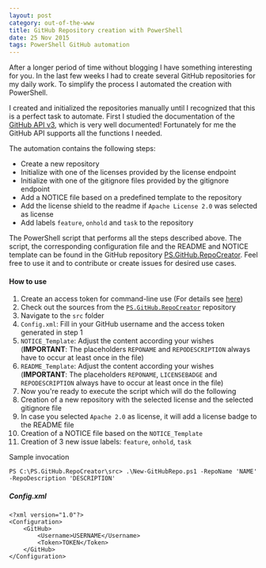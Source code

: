 ```yaml
---
layout: post
category: out-of-the-www
title: GitHub Repository creation with PowerShell
date: 25 Nov 2015
tags: PowerShell GitHub automation
---
```


After a longer period of time without blogging I have something interesting for you. In the last few weeks I had to create several GitHub repositories for my daily work. To simplify the process I automated the creation with PowerShell.


I created and initialized the repositories manually until I recognized that this is a perfect task to automate. First I studied the documentation of the [GitHub API v3](https://developer.github.com/v3/), which is very well documented! Fortunately for me the GitHub API supports all the functions I needed.

The automation contains the following steps:

* Create a new repository
* Initialize with one of the licenses provided by the license endpoint
* Initialize with one of the gitignore files provided by the gitignore endpoint
* Add a NOTICE file based on a predefined template to the repository
* Add the license shield to the readme if `Apache License 2.0` was selected as license
* Add labels `feature`, `onhold` and `task` to the repository


The PowerShell script that performs all the steps described above. The script, the corresponding configuration file and the README and NOTICE template can be found in the GitHub repository [PS.GitHub.RepoCreator](https://github.com/rufer7/PS.GitHub.RepoCreator).
Feel free to use it and to contribute or create issues for desired use cases.


#### How to use

1. Create an access token for command-line use (For details see [here](https://help.github.com/articles/creating-an-access-token-for-command-line-use/))
2. Check out the sources from the [`PS.GitHub.RepoCreator`](https://github.com/rufer7/PS.GitHub.RepoCreator) repository
3. Navigate to the `src` folder
  1. `Config.xml`: Fill in your GitHub username and the access token generated in step 1
  2. `NOTICE_Template`: Adjust the content according your wishes (**IMPORTANT**: The placeholders `REPONAME` and `REPODESCRIPTION` always have to occur at least once in the file)
  3. `README_Template`: Adjust the content according your wishes (**IMPORTANT**: The placeholders `REPONAME`, `LICENSEBADGE` and `REPODESCRIPTION` always have to occur at least once in the file)
4. Now you're ready to execute the script which will do the following
  1. Creation of a new repository with the selected license and the selected gitignore file
  2. In case you selected `Apache 2.0` as license, it will add a license badge to the README file
  3. Creation of a NOTICE file based on the `NOTICE_Template`
  4. Creation of 3 new issue labels: `feature`, `onhold`, `task`

Sample invocation

```
PS C:\PS.GitHub.RepoCreator\src> .\New-GitHubRepo.ps1 -RepoName 'NAME' -RepoDescription 'DESCRIPTION'
```

##### Config.xml

```
<?xml version="1.0"?>
<Configuration>
	<GitHub>
		<Username>USERNAME</Username>
		<Token>TOKEN</Token>
	</GitHub>
</Configuration>
```
